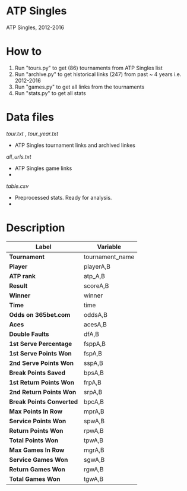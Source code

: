 # ATP Singles
ATP Singles, 2012-2016

# How to

1. Run "tours.py" to get (86) tournaments from ATP Singles list
2. Run "archive.py" to get historical links (247) from past ~ 4 years i.e. 2012-2016
3. Run "games.py" to get all links from the tournaments
4. Run "stats.py" to get all stats

# Data files

*tour.txt* , *tour_year.txt*
- ATP Singles tournament links and archived linkes

*all_urls.txt*
- ATP Singles game links
- 
*table.csv*
- Preprocessed stats. Ready for analysis.
- 
# Description

| Label        | Variable       |
| ------------- |-------------|
|**Tournament**|	tournament_name|
|**Player**|	playerA,B|
|**ATP rank**|	atp_A,B|
|**Result**|	scoreA,B|
|**Winner**|	winner|
|**Time**|	time|
|**Odds on 365bet.com**|	oddsA,B|
|**Aces**|	acesA,B|
|**Double Faults**|	dfA,B|
|**1st Serve Percentage**|	fsppA,B|
|**1st Serve Points Won**|	fspA,B|
|**2nd Serve Points Won**|	sspA,B|
|**Break Points Saved**|	bpsA,B|
|**1st Return Points Won**|	frpA,B|
|**2nd Return Points Won**|	srpA,B|
|**Break Points Converted**|	bpcA,B|
|**Max Points In Row**|	mprA,B|
|**Service Points Won**|	spwA,B|
|**Return Points Won**|	rpwA,B|
|**Total Points Won**|	tpwA,B|
|**Max Games In Row**|	mgrA,B|
|**Service Games Won**|	sgwA,B|
|**Return Games Won**|	rgwA,B|
|**Total Games Won**|	tgwA,B|

